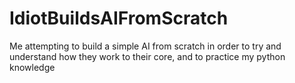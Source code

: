 # IdiotBuildsAIFromScratch
Me attempting to build a simple AI from scratch in order to try and understand how they work to their core, and to practice my python knowledge
